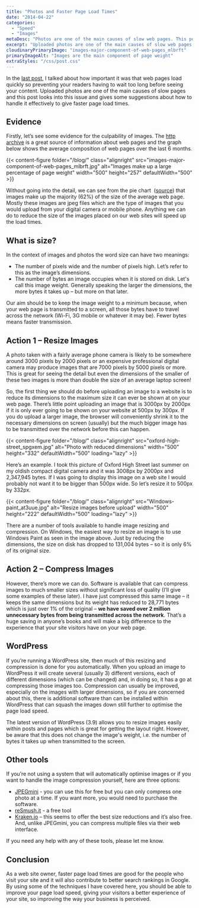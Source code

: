 ```yaml
---
title: "Photos and Faster Page Load Times"
date: "2014-04-22"
categories:
  - "Speed"
  - "Images"
metaDesc: "Photos are one of the main causes of slow web pages. This post examines what you, as a web site owner, can do with photos to your pages load more quickly."
excerpt: "Uploaded photos are one of the main causes of slow web pages and this post looks into this issue and gives some suggestions about how to handle it effectively to give faster page load times."
cloudinaryPrimaryImage: "images-major-component-of-web-pages_mlbrft"
primaryImageAlt: "Images are the main component of page weight"
extraStyles: "/css/post.css"
---
```


In the [last post](/blog/web-page-speed/ "Web Page Speed"), I talked about how important it was that web pages load quickly so preventing your readers having to wait too long before seeing your content. Uploaded photos are one of the main causes of slow pages and this post looks into this issue and gives some suggestions about how to handle it effectively to give faster page load times.

## Evidence

Firstly, let’s see some evidence for the culpability of images. The [http archive](http://httparchive.org/index.php) is a great source of information about web pages and the graph below shows the average composition of web pages over the last 6 months.

{{< content-figure folder="/blog/"
class="alignright"
src="images-major-component-of-web-pages_mlbrft.jpg"
alt="Images make up a large percentage of page weight"
width="500" height="257" defaultWidth="500" >}}

Without going into the detail, we can see from the pie chart  ([source](http://httparchive.org/interesting.php?a=All&l=Oct%2015%202013)) that images make up the majority (62%) of the size of the average web page. Mostly these images are jpeg files which are the type of images that you would upload from your digital camera or mobile phone. Anything we can do to reduce the size of the images placed on our web sites will speed up the load times.

## What is size?

In the context of images and photos the word size can have two meanings:

- The number of pixels wide and the number of pixels high. Let’s refer to this as the image’s dimensions.
- The number of bytes an image occupies when it is stored on disk. Let's call this image weight. Generally speaking the larger the dimensions, the more bytes it takes up – but more on that later.

Our aim should be to keep the image weight to a minimum because, when your web page is transmitted to a screen, all those bytes have to travel across the network (Wi-Fi, 3G mobile or whatever it may be). Fewer bytes means faster transmission.

## Action 1 – Resize Images

A photo taken with a fairly average phone camera is likely to be somewhere around 3000 pixels by 2000 pixels or an expensive professional digital camera may produce images that are 7000 pixels by 5000 pixels or more. This is great for seeing the detail but even the dimensions of the smaller of these two images is more than double the size of an average laptop screen!

So, the first thing we should do before uploading an image to a website is to reduce its dimensions to the maximum size it can ever be shown at on your web page. There’s little point uploading an image that is 3000px by 2000px if it is only ever going to be shown on your website at 500px by 300px. If you do upload a larger image, the browser will conveniently shrink it to the necessary dimensions on screen (usually) but the much bigger image has to be transmitted over the network before this can happen.

{{< content-figure folder="/blog/"
class="alignright"
src="oxford-high-street_spgxem.jpg"
alt="Photo with reduced dimensions"
width="500" height="332" defaultWidth="500"
loading="lazy" >}}

Here’s an example. I took this picture of Oxford High Street last summer on my oldish compact digital camera and it was 3008px by 2000px and 2,347,945 bytes. If I was going to display this image on a web site I would probably not want it to be bigger than 500px wide. So let’s resize it to 500px by 332px.

{{< content-figure folder="/blog/"
class="alignright"
src="Windows-paint_at3uue.jpg"
alt="Resize images before upload"
width="500" height="222" defaultWidth="500"
loading="lazy" >}}

There are a number of tools available to handle image resizing and compression. On Windows, the easiest way to resize an image is to use Windows Paint as seen in the image above. Just by reducing the dimensions, the size on disk has dropped to 131,004 bytes – so it is only 6% of its original size.

## Action 2 – Compress Images

However, there’s more we can do. Software is available that can compress images to much smaller sizes without significant loss of quality (I’ll give some examples of these later). I have just compressed this same image – it keeps the same dimensions but its weight has reduced to 28,771 bytes which is just over 1% of the original – **we have saved over 2 million unnecessary bytes from being transmitted across the network**. That’s a huge saving in anyone’s books and will make a big difference to the experience that your site visitors have on your web page.

## WordPress

If you’re running a WordPress site, then much of this resizing and compression is done for you automatically. When you upload an image to WordPress it will create several (usually 3) different versions, each of different dimensions (which can be changed) and, in doing so, it has a go at compressing those images too. Compression can usually be improved, especially on the images with larger dimensions, so if you are concerned about this, there is additional software than can be installed within WordPress that can squash the images down still further to optimise the page load speed.

The latest version of WordPress (3.9) allows you to resize images easily within posts and pages which is great for getting the layout right. However, be aware that this does not change the image's weight, i.e. the number of bytes it takes up when transmitted to the screen.

## Other tools

If you’re not using a system that will automatically optimise images or if you want to handle the image compression yourself, here are three options:

- [JPEGmini](http://www.jpegmini.com/) - you can use this for free but you can only compress one photo at a time. If you want more, you would need to purchase the software.
- [reSmush.it](http://resmush.it/) - a free tool
- [Kraken.io](https://kraken.io/web-interface) – this seems to offer the best size reductions and it’s also free. And, unlike JPEGmini, you can compress multiple files via their web interface.

If you need any help with any of these tools, please let me know.

## Conclusion

As a web site owner, faster page load times are good for the people who visit your site and it will also contribute to better search rankings in Google. By using some of the techniques I have covered here, you should be able to improve your page load speed, giving your visitors a better experience of your site, so improving the way your business is perceived.
